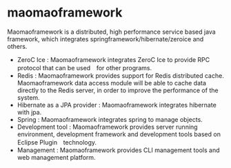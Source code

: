# maomaoframework
Maomaoframework is a distributed, high performance service based java framework, which integrates springframework/hibernate/zeroice and others.


* ZeroC Ice : Maomaoframework integrates ZeroC Ice to provide RPC protocol that can be used　for other programs.
* Redis : Maomaoframework provides support for Redis distributed cache. Maomaoframework data access module will be able to cache data directly to the Redis server, in order to improve the performance of the system.
* Hibernate as a JPA provider : Maomaoframework integrates hibernate with jpa.
* Spring : Maomaoframework integrates spring to manage objects.
* Development tool : Maomaoframework provides server running environment, development framework and development tools based on Eclipse Plugin　technology.
* Management : Maomaoframework provides CLI management tools and web management platform.

